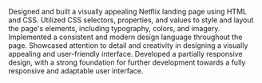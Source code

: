Designed and built a visually appealing Netflix landing page using HTML and CSS. Utilized CSS selectors, properties, and values to style and layout the page's elements, including typography, colors, and imagery. Implemented a consistent and modern design language throughout the page. Showcased attention to detail and creativity in designing a visually appealing and user-friendly interface. Developed a partially responsive design, with a strong foundation for further development towards a fully responsive and adaptable user interface.
